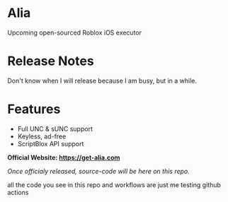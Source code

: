 # Alia
Upcoming open-sourced Roblox iOS executor

# Release Notes

Don't know when I will release because I am busy, but in a while.

# Features

- Full UNC & sUNC support
- Keyless, ad-free
- ScriptBlox API support

**Official Website: https://get-alia.com**

*Once officialy released, source-code will be here on this repo.*

all the code you see in this repo and workflows are just me testing github actions
